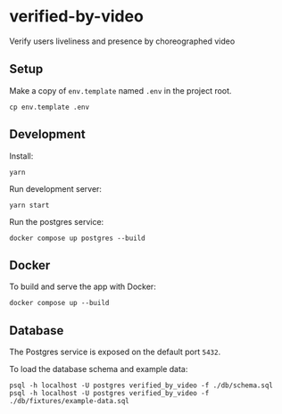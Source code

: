 # verified-by-video

Verify users liveliness and presence by choreographed video

## Setup

Make a copy of `env.template` named `.env` in the project root.

```
cp env.template .env
```

## Development

Install:

```
yarn
```

Run development server:

```
yarn start
```

Run the postgres service:

```
docker compose up postgres --build
```

## Docker

To build and serve the app with Docker:

```
docker compose up --build
```

## Database

The Postgres service is exposed on the default port `5432`.

To load the database schema and example data:

```
psql -h localhost -U postgres verified_by_video -f ./db/schema.sql
psql -h localhost -U postgres verified_by_video -f ./db/fixtures/example-data.sql
```
